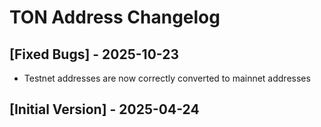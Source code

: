 # TON Address Changelog

## [Fixed Bugs] - 2025-10-23

- Testnet addresses are now correctly converted to mainnet addresses

## [Initial Version] - 2025-04-24

